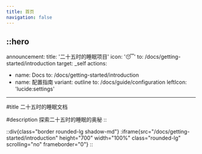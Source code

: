 ```yaml
---
title: 首页
navigation: false
---
```


::hero
---
announcement:
  title: '二十五时的睡眠项目'
  icon: '😴'
  to: /docs/getting-started/introduction
  target: _self
actions:
  - name: Docs
    to: /docs/getting-started/introduction
  - name: 配置指南
    variant: outline
    to: /docs/guide/configuration
    leftIcon: 'lucide:settings'
---

#title
二十五时的睡眠文档

#description
探索二十五时的睡眠的奥秘
::

::div{class="border rounded-lg shadow-md"}
  :iframe{src="/docs/getting-started/introduction" height="700" width="100%" class="rounded-lg" scrolling="no" frameborder="0"}
::
